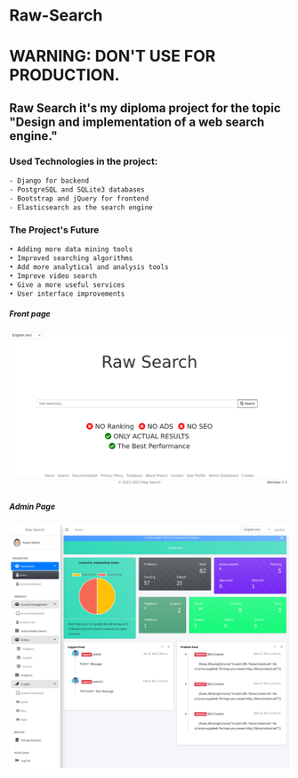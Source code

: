 # Raw-Search

# WARNING: DON'T USE FOR PRODUCTION.

## Raw Search it's my diploma project for the topic "Design and implementation of a web search engine."
### Used Technologies in the project:

    - Django for backend
    - PostgreSQL and SQLite3 databases
    - Bootstrap and jQuery for frontend
    - Elasticsearch as the search engine

### The Project's Future

    • Adding more data mining tools
    • Improved searching algorithms
    • Add more analytical and analysis tools
    • Improve video search
    • Give a more useful services
    • User interface improvements


##### Front page
![Front Page](static/screenshots/front_page.png)

##### Admin Page
![Front Page](static/screenshots/admin_page.png)

